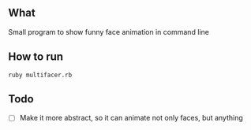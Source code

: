 ## What

Small program to show funny face animation in command line


## How to run

`ruby multifacer.rb`


## Todo

- [ ] Make it more abstract, so it can animate not only faces, but anything
